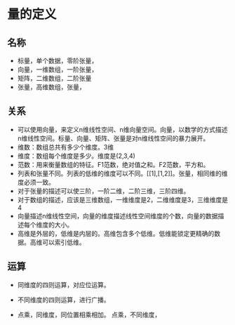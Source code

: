 # 量的定义

## 名称

* 标量，单个数据，零阶张量，
* 向量，一维数组，一阶张量，
* 矩阵，二维数组，二阶张量
* 张量，高维数组，张量，

## 关系
* 可以使用向量，来定义n维线性空间、n维向量空间。向量，以数学的方式描述n维线性空间。标量、向量、矩阵、张量是对n维线性空间的暴力展开。
* 维数：数组总共有多少个维度。3维
* 维度：数组每个维度是多少。维度是(2,3,4)
* 范数：用来衡量数组的特征。F1范数，绝对值之和。F2范数，平方和。
* 列表和张量不同。列表的低维的维度可以不同。[[1],[1,2]]。张量，相同维的维度必须一致。
* 对于张量的描述可以使三阶，一阶二维，二阶三维，三阶四维。
* 对于数组的描述，应该是三维数组，一维维度是2，二维维度是3，三维维度是4
* 向量描述n维线性空间，向量的维度描述线性空间维度的个数，向量的数据描述每个维度的大小。
* 高维是外层的，低维是内层的。高维包含多个低维。低维能锁定更精确的数据。高维可以索引低维。


## 运算

* 同维度的四则运算，对应位运算。

* 不同维度的四则运算，进行广播。

* 点乘，同维度，同位置相乘相加。
点乘，不同维度，